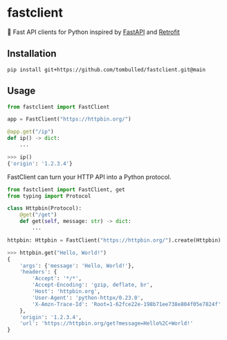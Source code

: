 # fastclient
:rocket: Fast API clients for Python inspired by [FastAPI](https://github.com/tiangolo/fastapi) and [Retrofit](https://square.github.io/retrofit/)

## Installation
```console
pip install git+https://github.com/tombulled/fastclient.git@main
```

## Usage
```python
from fastclient import FastClient

app = FastClient("https://httpbin.org/")

@app.get("/ip")
def ip() -> dict:
    ...
```
```python
>>> ip()
{'origin': '1.2.3.4'}
```

FastClient can turn your HTTP API into a Python protocol.
```python
from fastclient import FastClient, get
from typing import Protocol

class Httpbin(Protocol):
    @get("/get")
    def get(self, message: str) -> dict:
        ...

httpbin: Httpbin = FastClient("https://httpbin.org/").create(Httpbin)  # type: ignore
```
```python
>>> httpbin.get("Hello, World!")
{
    'args': {'message': 'Hello, World!'},
    'headers': {
        'Accept': '*/*',
        'Accept-Encoding': 'gzip, deflate, br',
        'Host': 'httpbin.org',
        'User-Agent': 'python-httpx/0.23.0',
        'X-Amzn-Trace-Id': 'Root=1-62fce22e-198b71ee738e804f05e7824f'
    },
    'origin': '1.2.3.4',
    'url': 'https://httpbin.org/get?message=Hello%2C+World!'
}
```